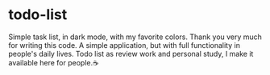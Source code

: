 # todo-list
Simple task list, in dark mode, with my favorite colors. Thank you very much for writing this code. A simple application, but with full functionality in people's daily lives.
Todo list as review work and personal study, I make it available here for people.☕
